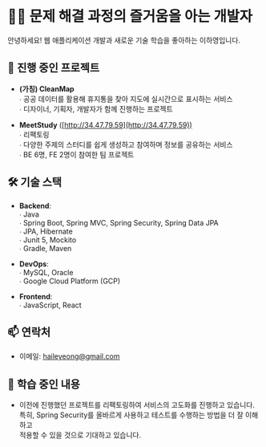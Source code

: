 # 🙋🏻 문제 해결 과정의 즐거움을 아는 개발자

안녕하세요! 웹 애플리케이션 개발과 새로운 기술 학습을 좋아하는 이하영입니다.
<br>

## 🚀 진행 중인 프로젝트

- **(가칭) CleanMap**  
  ∙ 공공 데이터를 활용해 휴지통을 찾아 지도에 실시간으로 표시하는 서비스  
  ∙ 디자이너, 기획자, 개발자가 함께 진행하는 프로젝트

- **MeetStudy** ([http://34.47.79.59](http://34.47.79.59))  
  ∙ 리팩토링  
  ∙ 다양한 주제의 스터디를 쉽게 생성하고 참여하며 정보를 공유하는 서비스  
  ∙ BE 6명, FE 2명이 참여한 팀 프로젝트

## 🛠️ 기술 스택

- **Backend**: <br>
 ∙ Java<br>
 ∙ Spring Boot, Spring MVC, Spring Security, Spring Data JPA<br>
 ∙ JPA, Hibernate<br>
 ∙ Junit 5, Mockito<br>
 ∙ Gradle, Maven<br>

- **DevOps**: <br>
 ∙ MySQL, Oracle<br>
 ∙ Google Cloud Platform (GCP)<br>

- **Frontend**: <br>
 ∙ JavaScript, React<br>

## 📫 연락처

- 이메일: [haileyeong@gmail.com](mailto:haileyeong@gmail.com)

## 🌱 학습 중인 내용

- 이전에 진행했던 프로젝트를 리팩토링하여 서비스의 고도화를 진행하고 있습니다. <br>특히, Spring Security를 올바르게 사용하고 테스트를 수행하는 방법을 더 잘 이해하고 <br>적용할 수 있을 것으로 기대하고 있습니다.
